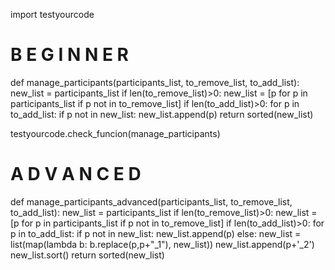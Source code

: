import testyourcode

# B E G I N N E R
def manage_participants(participants_list, to_remove_list, to_add_list):
  new_list = participants_list
  if len(to_remove_list)>0:
    new_list = [p for p in participants_list if p not in to_remove_list]
  if len(to_add_list)>0:
    for p in to_add_list:
      if p not in new_list:
        new_list.append(p)
  return sorted(new_list)

testyourcode.check_funcion(manage_participants)

# A D V A N C E D
def manage_participants_advanced(participants_list, to_remove_list, to_add_list):
  new_list = participants_list
  if len(to_remove_list)>0:
    new_list = [p for p in participants_list if p not in to_remove_list]
  if len(to_add_list)>0:
    for p in to_add_list:
      if p not in new_list:
        new_list.append(p)
      else:
        new_list = list(map(lambda b: b.replace(p,p+"_1"), new_list))
        new_list.append(p+'_2')
  new_list.sort()
  return sorted(new_list)